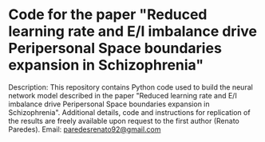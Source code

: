 # Code for the paper "Reduced learning rate and E/I imbalance drive Peripersonal Space boundaries expansion in Schizophrenia"

Description: This repository contains Python code used to build the neural network model described in the paper "Reduced learning rate and E/I imbalance drive Peripersonal Space boundaries expansion in Schizophrenia". Additional details, code and instructions for replication of the results are freely available upon request to the first author (Renato Paredes). Email: paredesrenato92@gmail.com